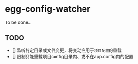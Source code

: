 # egg-config-watcher

To be done...

## TODO

- [] 监听特定目录或文件变更，将变动应用于`项目配置`的重载
- [] 限制只能重载项目config目录内、或不在app.config内的配置
